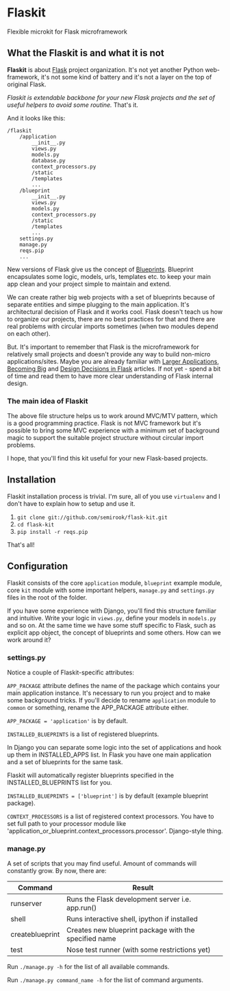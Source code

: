 # Flaskit
Flexible microkit for Flask microframework


## What the Flaskit is and what it is not

**Flaskit** is about [Flask](http://flask.pocoo.org/) project organization.
It's not yet another Python web-framework, it's not some kind of battery 
and it's not a layer on the top of original Flask.

*Flaskit is extendable backbone for your new Flask projects
and the set of useful helpers to avoid some routine.* That's it.

And it looks like this:

```
/flaskit
    /application
        __init__.py
        views.py
        models.py
        database.py
        context_processors.py
        /static
        /templates
        ...
    /blueprint
        __init__.py
        views.py
        models.py
        context_processors.py
        /static
        /templates
        ...
    settings.py
    manage.py
    reqs.pip
    ...
```

New versions of Flask give us the concept of [Blueprints](http://flask.pocoo.org/docs/blueprints/).
Blueprint encapsulates some logic, models, urls, templates etc. to keep your main app clean 
and your project simple to maintain and extend.

We can create rather big web projects with a set of blueprints because of separate entities and 
simpe plugging to the main application. It's architectural decision of Flask and it works cool.
Flask doesn't teach us how to organize our projects, there are no best practices for that and 
there are real problems with circular imports sometimes (when two modules depend on each other).

But. It's important to remember that Flask is the microframework for relatively
small projects and doesn't provide any way to build non-micro applications/sites.
Maybe you are already familiar with [Larger Applications](http://flask.pocoo.org/docs/patterns/packages/),
[Becoming Big](http://flask.pocoo.org/docs/becomingbig/) and
[Design Decisions in Flask](http://flask.pocoo.org/docs/design/) articles.
If not yet - spend a bit of time and read them to have more clear understanding
of Flask internal design.

### The main idea of Flaskit
The above file structure helps us to work around MVC/MTV pattern, which is a good
programming practice. Flask is not MVC framework but it's possible to bring some
MVC experience with a minimum set of background magic to support the suitable
project structure without circular import problems.

I hope, that you'll find this kit useful for your new Flask-based projects.


## Installation

Flaskit installation process is trivial. I'm sure, all of you use `virtualenv` 
and I don't have to explain how to setup and use it.

1. ```git clone git://github.com/semirook/flask-kit.git```
2. ```cd flask-kit```
3. ```pip install -r reqs.pip```

That's all!


## Configuration

Flaskit consists of the core `application` module, `blueprint` example module,
core `kit` module with some important helpers, `manage.py` and `settings.py` files in the
root of the folder.

If you have some experience with Django, you'll find this structure familiar and
intuitive. Write your logic in `views.py`, define your models in `models.py` and
so on. At the same time we have some stuff specific to Flask, such as explicit app
object, the concept of blueprints and some others. How can we work around it?


### settings.py
Notice a couple of Flaskit-specific attributes:

`APP_PACKAGE` attribute defines the name of the package which contains
your main application instance. It's necessary to run you project and to make some
background tricks. If you'll decide to rename `application` module to
`common` or something, rename the APP_PACKAGE attribute either.

`APP_PACKAGE = 'application'` is by default.

`INSTALLED_BLUEPRINTS` is a list of registered blueprints.

In Django you can separate some logic into the set of applications and hook up them
in INSTALLED_APPS list. In Flask you have one main application and a set of
blueprints for the same task. 

Flaskit will automatically register blueprints specified in the INSTALLED_BLUEPRINTS 
list for you.

`INSTALLED_BLUEPRINTS = ['blueprint']` is by default (example blueprint package).

`CONTEXT_PROCESSORS` is a list of registered context processors. You have to set 
full path to your processor module like 'application_or_blueprint.context_processors.processor'.
Django-style thing.


### manage.py
A set of scripts that you may find useful. Amount of commands will constantly
grow. By now, there are:

**Command**           | **Result**                                             |
----------------------|--------------------------------------------------------|
runserver             | Runs the Flask development server i.e. app.run()       |
shell                 | Runs interactive shell, ipython if installed           |
createblueprint       | Creates new blueprint package with the specified name  |
test                  | Nose test runner (with some restrictions yet)          |

Run `./manage.py -h` for the list of all available commands.

Run `./manage.py command_name -h` for the list of command arguments.
